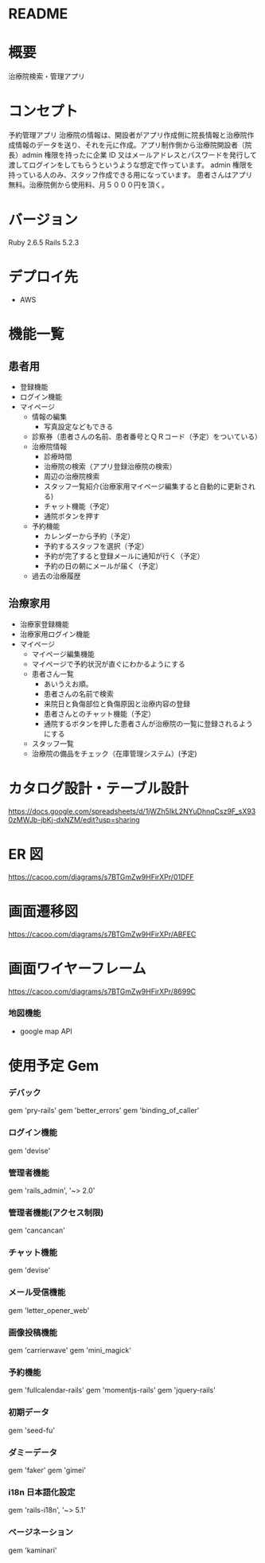 # README

#

# 概要

治療院検索・管理アプリ

# コンセプト

予約管理アプリ
治療院の情報は、開設者がアプリ作成側に院長情報と治療院作成情報のデータを送り、それを元に作成。アプリ制作側から治療院開設者（院長）admin 権限を持ったに企業 ID 又はメールアドレスとパスワードを発行して渡してログインをしてもらうというような想定で作っています。
admin 権限を持っている人のみ、スタッフ作成できる用になっています。
患者さんはアプリ無料。治療院側から使用料、月５０００円を頂く。

# バージョン

Ruby 2.6.5 Rails 5.2.3

# デプロイ先

- AWS

# 機能一覧

## 患者用

- 登録機能
- ログイン機能
- マイページ
  - 情報の編集
    - 写真設定などもできる
  - 診察券（患者さんの名前、患者番号とＱＲコード（予定）をついている）
  - 治療院情報
    - 診療時間
    - 治療院の検索（アプリ登録治療院の検索）
    - 周辺の治療院検索
    - スタッフ一覧紹介(治療家用マイページ編集すると自動的に更新される)
    - チャット機能（予定）
    - 通院ボタンを押す
  - 予約機能
    - カレンダーから予約（予定）
    - 予約するスタッフを選択（予定）
    - 予約が完了すると登録メールに通知が行く（予定）
    - 予約の日の朝にメールが届く（予定）
  - 過去の治療履歴

## 治療家用

- 治療家登録機能
- 治療家用ログイン機能
- マイページ
  - マイページ編集機能
  - マイページで予約状況が直ぐにわかるようにする
  - 患者さん一覧
    - あいうえお順。
    - 患者さんの名前で検索
    - 来院日と負傷部位と負傷原因と治療内容の登録
    - 患者さんとのチャット機能（予定）
    - 通院するボタンを押した患者さんが治療院の一覧に登録されるようにする
  - スタッフ一覧
  - 治療院の備品をチェック（在庫管理システム）(予定)

# カタログ設計・テーブル設計

https://docs.google.com/spreadsheets/d/1jWZh5IkL2NYuDhnqCsz9F_sX930zMWJb-jbKj-dxNZM/edit?usp=sharing

# ER 図

https://cacoo.com/diagrams/s7BTGmZw9HFirXPr/01DFF

# 画面遷移図

https://cacoo.com/diagrams/s7BTGmZw9HFirXPr/ABFEC

# 画面ワイヤーフレーム

https://cacoo.com/diagrams/s7BTGmZw9HFirXPr/8699C

### 地図機能

- google map API

# 使用予定 Gem

### デバック

gem 'pry-rails'
gem 'better_errors'
gem 'binding_of_caller'

### ログイン機能

gem 'devise'

### 管理者機能

gem 'rails_admin', '~> 2.0'

### 管理者機能(アクセス制限)

gem 'cancancan'

### チャット機能

gem 'devise'

### メール受信機能

gem 'letter_opener_web'

### 画像投稿機能

gem 'carrierwave'
gem 'mini_magick'

### 予約機能

gem 'fullcalendar-rails'
gem 'momentjs-rails'
gem 'jquery-rails'

### 初期データ

gem 'seed-fu'

### ダミーデータ

gem 'faker'
gem 'gimei'

### i18n 日本語化設定

gem 'rails-i18n', '~> 5.1'

### ページネーション

gem 'kaminari'

